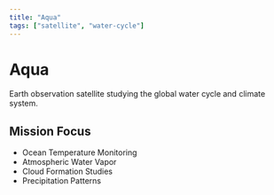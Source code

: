 ```yaml
---
title: "Aqua"
tags: ["satellite", "water-cycle"]
---
```


# Aqua

Earth observation satellite studying the global water cycle and climate system.

## Mission Focus
- Ocean Temperature Monitoring
- Atmospheric Water Vapor
- Cloud Formation Studies
- Precipitation Patterns
